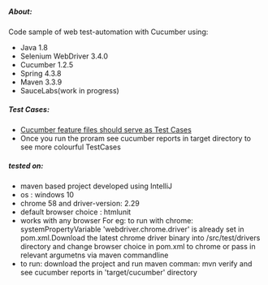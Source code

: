 ##### About:
Code sample of web test-automation with Cucumber using:
* Java 1.8
* Selenium WebDriver 3.4.0
* Cucumber 1.2.5
* Spring 4.3.8
* Maven 3.3.9
* SauceLabs(work in progress)

##### Test Cases:
* [Cucumber feature files should serve as Test Cases](/src/test/resources/features)
* Once you run the proram see cucumber reports in target directory to see more colourful TestCases

##### tested on:
* maven based project developed using IntelliJ
* os : windows 10
* chrome 58 and driver-version: 2.29
* default browser choice : htmlunit 
* works with any browser For eg: to run with chrome:
  systemPropertyVariable 'webdriver.chrome.driver' is already set in pom.xml.Download the latest
  chrome driver binary into /src/test/drivers directory and change browser choice in pom.xml to
  chrome or pass in relevant argumetns via maven commandline
* to run: download the project and run maven comman: mvn verify 
  and see cucumber reports in 'target/cucumber' directory
  
  


